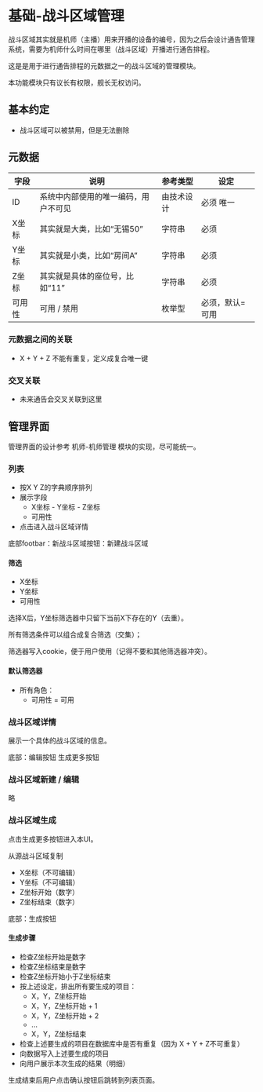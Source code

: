 # 基础-战斗区域管理

战斗区域其实就是机师（主播）用来开播的设备的编号，因为之后会设计通告管理系统，需要为机师什么时间在哪里（战斗区域）开播进行通告排程。

这是是用于进行通告排程的元数据之一的战斗区域的管理模块。

本功能模块只有议长有权限，舰长无权访问。

## 基本约定

- 战斗区域可以被禁用，但是无法删除

## 元数据

| 字段 | 说明 | 参考类型 | 设定 |
|---------|------|------|------|
| ID | 系统中内部使用的唯一编码，用户不可见 | 由技术设计 | 必须 唯一 |
| X坐标 | 其实就是大类，比如“无锡50” | 字符串 | 必须 |
| Y坐标 | 其实就是小类，比如“房间A” | 字符串 | 必须 |
| Z坐标 | 其实就是具体的座位号，比如“11” | 字符串 | 必须 |
| 可用性 | 可用 / 禁用 | 枚举型 | 必须，默认=可用 |

### 元数据之间的关联

- X + Y + Z 不能有重复，定义成复合唯一键

### 交叉关联

- 未来通告会交叉关联到这里

## 管理界面

管理界面的设计参考 机师-机师管理 模块的实现，尽可能统一。

### 列表

- 按X Y Z的字典顺序排列
- 展示字段
    - X坐标 - Y坐标 - Z坐标
    - 可用性
- 点击进入战斗区域详情

底部footbar：新战斗区域按钮：新建战斗区域

#### 筛选

- X坐标
- Y坐标
- 可用性

选择X后，Y坐标筛选器中只留下当前X下存在的Y（去重）。

所有筛选条件可以组合成复合筛选（交集）；

筛选器写入cookie，便于用户使用（记得不要和其他筛选器冲突）。

#### 默认筛选器

- 所有角色：
    - 可用性 = 可用

### 战斗区域详情

展示一个具体的战斗区域的信息。

底部：编辑按钮 生成更多按钮

### 战斗区域新建 / 编辑

略

### 战斗区域生成

点击生成更多按钮进入本UI。

从源战斗区域复制
- X坐标（不可编辑）
- Y坐标（不可编辑）
- Z坐标开始（数字）
- Z坐标结束（数字）

底部：生成按钮

#### 生成步骤

- 检查Z坐标开始是数字
- 检查Z坐标结束是数字
- 检查Z坐标开始小于Z坐标结束
- 按上述设定，排出所有要生成的项目：
    - X，Y，Z坐标开始
    - X，Y，Z坐标开始 + 1
    - X，Y，Z坐标开始 + 2
    - ...
    - X，Y，Z坐标结束
- 检查上述要生成的项目在数据库中是否有重复（因为 X + Y + Z不可重复）
- 向数据写入上述要生成的项目
- 向用户展示本次生成的结果（明细）

生成结束后用户点击确认按钮后跳转到列表页面。
